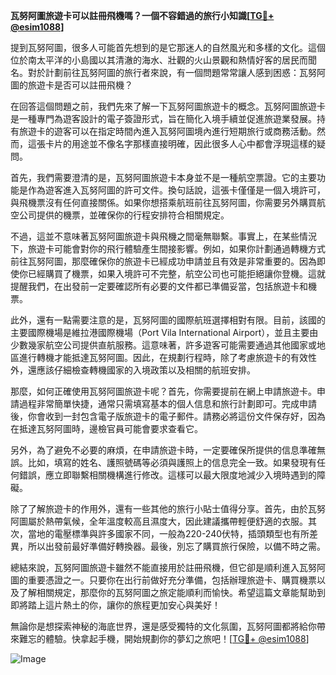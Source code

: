 **瓦努阿圖旅遊卡可以註冊飛機嗎？一個不容錯過的旅行小知識[[TG💪+ @esim1088](https://t.me/s/esim1088)]**

提到瓦努阿圖，很多人可能首先想到的是它那迷人的自然風光和多樣的文化。這個位於南太平洋的小島國以其清澈的海水、壯觀的火山景觀和熱情好客的居民而聞名。對於計劃前往瓦努阿圖的旅行者來說，有一個問題常常讓人感到困惑：瓦努阿圖的旅遊卡是否可以註冊飛機？

在回答這個問題之前，我們先來了解一下瓦努阿圖旅遊卡的概念。瓦努阿圖旅遊卡是一種專門為遊客設計的電子簽證形式，旨在簡化入境手續並促進旅遊業發展。持有旅遊卡的遊客可以在指定時間內進入瓦努阿圖境內進行短期旅行或商務活動。然而，這張卡片的用途並不像名字那樣直接明確，因此很多人心中都會浮現這樣的疑問。

首先，我們需要澄清的是，瓦努阿圖旅遊卡本身並不是一種航空票證。它的主要功能是作為遊客進入瓦努阿圖的許可文件。換句話說，這張卡僅僅是一個入境許可，與飛機票沒有任何直接關係。如果你想搭乘航班前往瓦努阿圖，你需要另外購買航空公司提供的機票，並確保你的行程安排符合相關規定。

不過，這並不意味著瓦努阿圖旅遊卡與飛機之間毫無聯繫。事實上，在某些情況下，旅遊卡可能會對你的飛行體驗產生間接影響。例如，如果你計劃通過轉機方式前往瓦努阿圖，那麼確保你的旅遊卡已經成功申請並且有效是非常重要的。因為即使你已經購買了機票，如果入境許可不完整，航空公司也可能拒絕讓你登機。這就提醒我們，在出發前一定要確認所有必要的文件都已準備妥當，包括旅遊卡和機票。

此外，還有一點需要注意的是，瓦努阿圖的國際航班選擇相對有限。目前，該國的主要國際機場是維拉港國際機場（Port Vila International Airport），並且主要由少數幾家航空公司提供直航服務。這意味著，許多遊客可能需要通過其他國家或地區進行轉機才能抵達瓦努阿圖。因此，在規劃行程時，除了考慮旅遊卡的有效性外，還應該仔細檢查轉機國家的入境政策以及相關的航班安排。

那麼，如何正確使用瓦努阿圖旅遊卡呢？首先，你需要提前在網上申請旅遊卡。申請過程非常簡單快捷，通常只需填寫基本的個人信息和旅行計劃即可。完成申請後，你會收到一封包含電子版旅遊卡的電子郵件。請務必將這份文件保存好，因為在抵達瓦努阿圖時，邊檢官員可能會要求查看它。

另外，為了避免不必要的麻煩，在申請旅遊卡時，一定要確保所提供的信息準確無誤。比如，填寫的姓名、護照號碼等必須與護照上的信息完全一致。如果發現有任何錯誤，應立即聯繫相關機構進行修改。這樣可以最大限度地減少入境時遇到的障礙。

除了了解旅遊卡的作用外，還有一些其他的旅行小貼士值得分享。首先，由於瓦努阿圖屬於熱帶氣候，全年溫度較高且濕度大，因此建議攜帶輕便舒適的衣服。其次，當地的電壓標準與許多國家不同，一般為220-240伏特，插頭類型也有所差異，所以出發前最好準備好轉換器。最後，別忘了購買旅行保險，以備不時之需。

總結來說，瓦努阿圖旅遊卡雖然不能直接用於註冊飛機，但它卻是順利進入瓦努阿圖的重要憑證之一。只要你在出行前做好充分準備，包括辦理旅遊卡、購買機票以及了解相關規定，那麼你的瓦努阿圖之旅定能順利而愉快。希望這篇文章能幫助到即將踏上這片熱土的你，讓你的旅程更加安心與美好！

無論你是想探索神秘的海底世界，還是感受獨特的文化氛圍，瓦努阿圖都將給你帶來難忘的體驗。快拿起手機，開始規劃你的夢幻之旅吧！[[TG💪+ @esim1088](https://t.me/s/esim1088)] 

![Image](https://i.postimg.cc/4NQfJmqS/Snipaste-2025-05-13-00-14-12.png)